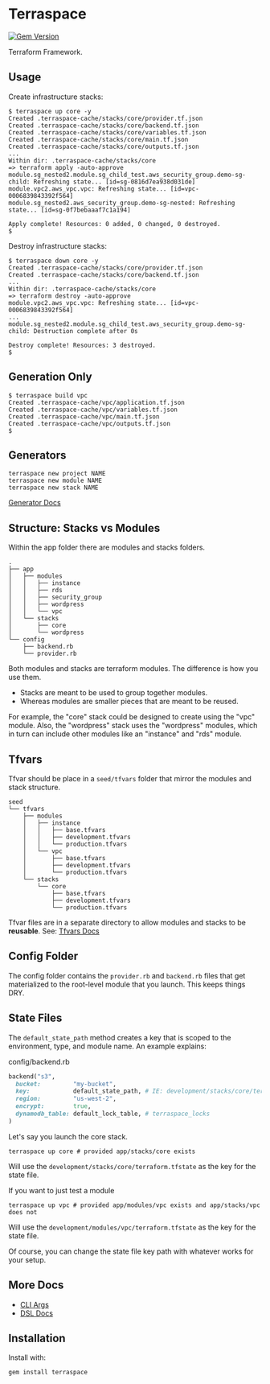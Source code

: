 # Terraspace

[![Gem Version](https://badge.fury.io/rb/terraspace.png)](http://badge.fury.io/rb/terraspace)

Terraform Framework.

## Usage

Create infrastructure stacks:

    $ terraspace up core -y
    Created .terraspace-cache/stacks/core/provider.tf.json
    Created .terraspace-cache/stacks/core/backend.tf.json
    Created .terraspace-cache/stacks/core/variables.tf.json
    Created .terraspace-cache/stacks/core/main.tf.json
    Created .terraspace-cache/stacks/core/outputs.tf.json
    ...
    Within dir: .terraspace-cache/stacks/core
    => terraform apply -auto-approve
    module.sg_nested2.module.sg_child_test.aws_security_group.demo-sg-child: Refreshing state... [id=sg-0816d7ea938d031de]
    module.vpc2.aws_vpc.vpc: Refreshing state... [id=vpc-0006839843392f564]
    module.sg_nested2.aws_security_group.demo-sg-nested: Refreshing state... [id=sg-0f7bebaaaf7c1a194]

    Apply complete! Resources: 0 added, 0 changed, 0 destroyed.
    $

Destroy infrastructure stacks:

    $ terraspace down core -y
    Created .terraspace-cache/stacks/core/provider.tf.json
    Created .terraspace-cache/stacks/core/backend.tf.json
    ...
    Within dir: .terraspace-cache/stacks/core
    => terraform destroy -auto-approve
    module.vpc2.aws_vpc.vpc: Refreshing state... [id=vpc-0006839843392f564]
    ...
    module.sg_nested2.module.sg_child_test.aws_security_group.demo-sg-child: Destruction complete after 0s

    Destroy complete! Resources: 3 destroyed.
    $

## Generation Only

    $ terraspace build vpc
    Created .terraspace-cache/vpc/application.tf.json
    Created .terraspace-cache/vpc/variables.tf.json
    Created .terraspace-cache/vpc/main.tf.json
    Created .terraspace-cache/vpc/outputs.tf.json
    $

## Generators

    terraspace new project NAME
    terraspace new module NAME
    terraspace new stack NAME

[Generator Docs](generators.md)

## Structure: Stacks vs Modules

Within the app folder there are modules and stacks folders.

    .
    ├── app
    │   ├── modules
    │   │   ├── instance
    │   │   ├── rds
    │   │   ├── security_group
    │   │   ├── wordpress
    │   │   └── vpc
    │   └── stacks
    │       ├── core
    │       └── wordpress
    └── config
        ├── backend.rb
        └── provider.rb

Both modules and stacks are terraform modules. The difference is how you use them.

* Stacks are meant to be used to group together modules.
* Whereas modules are smaller pieces that are meant to be reused.

For example, the "core" stack could be designed to create using the "vpc" module. Also, the "wordpress" stack uses the "wordpress" modules, which in turn can include other modules like an "instance" and "rds" module.

## Tfvars

Tfvar should be place in a `seed/tfvars` folder that mirror the modules and stack structure.

    seed
    └── tfvars
        ├── modules
        │   ├── instance
        │   │   ├── base.tfvars
        │   │   ├── development.tfvars
        │   │   └── production.tfvars
        │   └── vpc
        │       ├── base.tfvars
        │       ├── development.tfvars
        │       └── production.tfvars
        └── stacks
            └── core
                ├── base.tfvars
                ├── development.tfvars
                └── production.tfvars

Tfvar files are in a separate directory to allow modules and stacks to be **reusable**. See: [Tfvars Docs](tfvars.md)

## Config Folder

The config folder contains the `provider.rb` and `backend.rb` files that get materialized to the root-level module that you launch. This keeps things DRY.

## State Files

The `default_state_path` method creates a key that is scoped to the environment, type, and module name.  An example explains:

config/backend.rb

```ruby
backend("s3",
  bucket:         "my-bucket",
  key:            default_state_path, # IE: development/stacks/core/terraform.tfstate
  region:         "us-west-2",
  encrypt:        true,
  dynamodb_table: default_lock_table, # terraspace_locks
)
```

Let's say you launch the core stack.

    terraspace up core # provided app/stacks/core exists

Will use the `development/stacks/core/terraform.tfstate` as the key for the state file.

If you want to just test a module

    terraspace up vpc # provided app/modules/vpc exists and app/stacks/vpc does not

Will use the `development/modules/vpc/terraform.tfstate` as the key for the state file.

Of course, you can change the state file key path with whatever works for your setup.

## More Docs

* [CLI Args](cli-args.md)
* [DSL Docs](dsl.md)

## Installation

Install with:

    gem install terraspace
